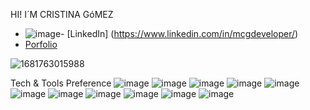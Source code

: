 HI! I´M CRISTINA GóMEZ 


- ![image](https://github.com/mcgcode/mcgcode/assets/142260553/3c46f647-b931-4d80-a779-c2115bb17ac5)- [LinkedIn] (https://www.linkedin.com/in/mcgdeveloper/)
- [Porfolio](https://porfoliomcgdeveloper.vercel.app/)
  
![1681763015988](https://github.com/mcgcode/mcgcode/assets/142260553/0701da81-4564-480f-b9e7-76a8cd01dc56)

Tech & Tools Preference
![image](https://github.com/mcgcode/mcgcode/assets/142260553/d8e2aa24-c334-4075-aadc-9fbf0cedd913)
![image](https://github.com/mcgcode/mcgcode/assets/142260553/3b6899f4-7106-4d78-9256-eeb9724a9d61)
![image](https://github.com/mcgcode/mcgcode/assets/142260553/351dcb95-0701-459b-a157-2f3f93fc5348)
![image](https://github.com/mcgcode/mcgcode/assets/142260553/1f8d9e3f-7435-4d68-9eb6-1924f2a0e72c)
![image](https://github.com/mcgcode/mcgcode/assets/142260553/5e8efb89-dd3d-40e0-81b7-6d378a59ac2b)
![image](https://github.com/mcgcode/mcgcode/assets/142260553/0621c664-0d92-4d04-81c2-ae3103619216)
![image](https://github.com/mcgcode/mcgcode/assets/142260553/b662fdac-f8ba-4879-b641-588130983de2)
![image](https://github.com/mcgcode/mcgcode/assets/142260553/74d06694-7f99-401f-9fe2-d3a694d55bc4)
![image](https://github.com/mcgcode/mcgcode/assets/142260553/01b95680-de09-4322-97b9-e0c06545fd02)
![image](https://github.com/mcgcode/mcgcode/assets/142260553/bf062cbd-2df2-47a2-ab33-d5bf0afc8179)
![image](https://github.com/mcgcode/mcgcode/assets/142260553/27d8026b-ede6-4590-8ab5-f603dfd3d785)

  


